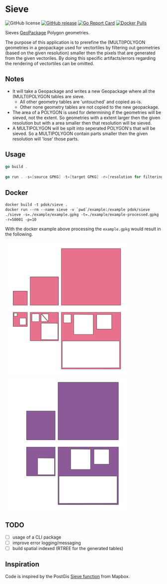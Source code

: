 # Sieve

![GitHub license](https://img.shields.io/github/license/PDOK/sieve)
[![GitHub release](https://img.shields.io/github/release/PDOK/sieve.svg)](https://github.com/PDOK/sieve/releases)
[![Go Report Card](https://goreportcard.com/badge/PDOK/sieve)](https://goreportcard.com/report/PDOK/sieve)
[![Docker Pulls](https://img.shields.io/docker/pulls/pdok/sieve.svg)](https://hub.docker.com/r/pdok/sieve)

Sieves [GeoPackage](https://www.geopackage.org/) Polygon geometries.

The purpose of this application is to prerefine the (MULTI)POLYGON geometries in a geopackage used for vectortiles by filtering out geometries (based on the given resolution) smaller then the pixels that are generated from the given vectoriles. By doing this specific artifacts/errors regarding the rendering of vectortiles can be omitted.

## Notes

- It will take a Geopackage and writes a new Geopackage where all the (MULTI)POLYGON tables are sieve.
  - All other geometry tables are 'untouched' and copied as-is.
  - Other none geometry tables are not copied to the new geopackage.
- The area of a POLYGON is used for determining if the geometries will be sieved, not the extent. So geometries with a extent larger then the given resolution but with a area smaller then that resolution will be sieved.
- A MULTIPOLYGON will be spilt into seperated POLYGON's that will be sieved. So a MULTIPOLYGON contain parts smaller then the given resolution will 'lose' those parts.

## Usage

```go
go build .

go run . -s=[source GPKG] -t=[target GPKG] -r=[resolution for filtering] -p=[pagesize for writing to target GPKG]
```

## Docker

```docker
docker build -t pdok/sieve .
docker run --rm --name sieve -v `pwd`/example:/example pdok/sieve ./sieve -s=./example/example.gpkg -t=./example/example-processed.gpkg -r=50001 -p=10
```

With the docker example above processing the ```example.gpkg``` would result in the following.

![with interiors](./images/with-interiors.jpg)  ![without interiors](./images/without-interiors.jpg)

## TODO

- [ ] usage of a CLI package
- [ ] improve error logging/messaging
- [ ] build spatial indexed (RTREE for the generated tables)

## Inspiration

Code is inspired by the PostGis [Sieve function](https://github.com/mapbox/postgis-vt-util/blob/master/src/Sieve.sql) from Mapbox.
